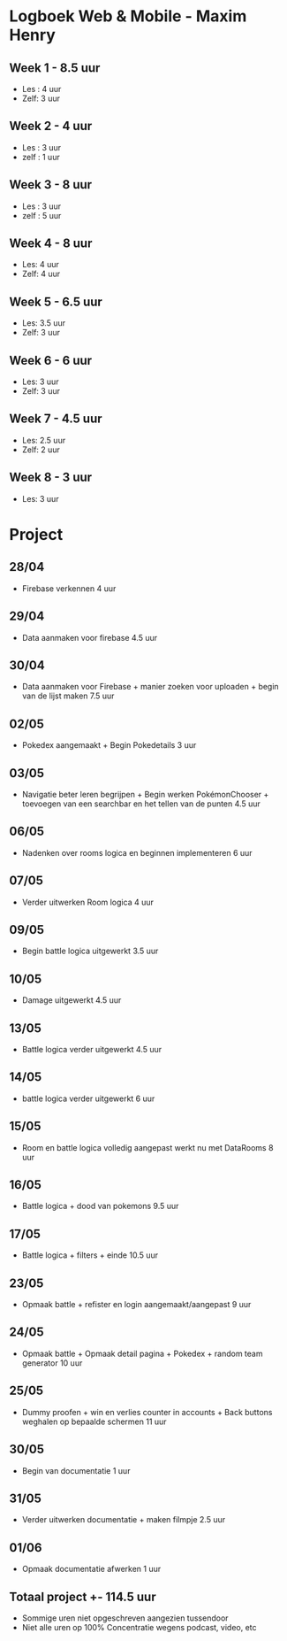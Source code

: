 # Logboek Web & Mobile - Maxim Henry

## Week 1 - 8.5 uur
* Les : 4 uur
* Zelf: 3 uur
## Week 2 - 4 uur
* Les : 3 uur
* zelf : 1 uur
## Week 3 - 8 uur
* Les : 3 uur
* zelf : 5 uur
## Week 4 - 8 uur
* Les: 4 uur
* Zelf: 4 uur
## Week 5 - 6.5 uur
* Les: 3.5 uur
* Zelf: 3 uur
## Week 6 - 6 uur
* Les: 3 uur
* Zelf: 3 uur
## Week 7 - 4.5 uur
* Les: 2.5 uur
* Zelf: 2 uur
## Week 8 - 3 uur
* Les: 3 uur

# Project
## 28/04 
* Firebase verkennen 4 uur

## 29/04
* Data aanmaken voor firebase 4.5 uur

## 30/04
* Data aanmaken voor Firebase + manier zoeken voor uploaden + begin van de lijst maken 7.5 uur

## 02/05
* Pokedex aangemaakt + Begin Pokedetails 3 uur

## 03/05
* Navigatie beter leren begrijpen + Begin werken PokémonChooser + toevoegen van een searchbar en het tellen van de punten 4.5 uur

## 06/05
* Nadenken over rooms logica en beginnen implementeren 6 uur

## 07/05
* Verder uitwerken Room logica 4 uur

## 09/05
* Begin battle logica uitgewerkt 3.5 uur

## 10/05
* Damage uitgewerkt 4.5 uur

## 13/05
* Battle logica verder uitgewerkt 4.5 uur

## 14/05
* battle logica verder uitgewerkt 6 uur 

## 15/05
* Room en battle logica volledig aangepast werkt nu met DataRooms 8 uur

## 16/05
* Battle logica + dood van pokemons 9.5 uur

## 17/05
* Battle logica + filters + einde 10.5 uur

## 23/05
* Opmaak battle + refister en login aangemaakt/aangepast 9 uur 

## 24/05
* Opmaak battle + Opmaak detail pagina + Pokedex + random team generator 10 uur

## 25/05
* Dummy proofen + win en verlies counter in accounts + Back buttons weghalen op bepaalde schermen 11 uur

## 30/05
* Begin van documentatie 1 uur

## 31/05
* Verder uitwerken documentatie + maken filmpje 2.5 uur

## 01/06
* Opmaak documentatie afwerken 1 uur

## Totaal project +- 114.5 uur
* Sommige uren niet opgeschreven aangezien tussendoor
* Niet alle uren op 100% Concentratie wegens podcast, video, etc